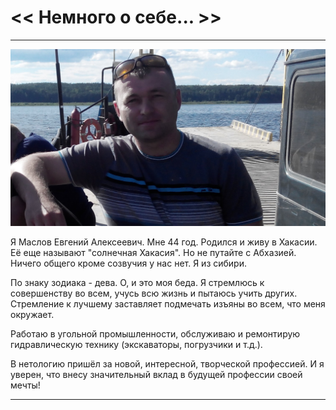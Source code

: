 #  << Немного о себе... >> 
----
![фото](img/2014703174834.jpg)

Я Маслов Евгений Алексеевич. Мне 44 год. Родился и живу в Хакасии. Её еще называют "солнечная Хакасия". Но не путайте с Абхазией. Ничего общего кроме созвучия у нас нет. Я из сибири.

По знаку зодиака - дева. О, и это моя беда. Я стремлюсь к совершенству во всем, учусь всю жизнь и пытаюсь учить других. Стремление к лучшему заставляет подмечать изъяны во всем, что меня окружает.

Работаю в угольной промышленности, обслуживаю и ремонтирую гидравлическую технику (экскаваторы, погрузчики и т.д.). 

В нетологию пришёл за новой, интересной, творческой профессией. И я уверен, что внесу значительный вклад в будущей профессии своей мечты! 

----